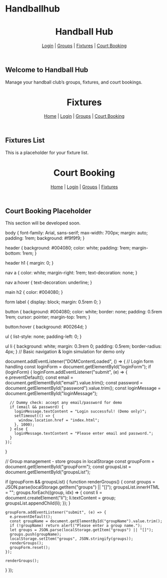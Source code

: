 # Handballhub
<!DOCTYPE html>
<html lang="en">
<head>
<meta charset="UTF-8" />
<meta name="viewport" content="width=device-width, initial-scale=1" />
<title>Handball Hub</title>
<link rel="stylesheet" href="styles.css" />
</head>
<body>
<header>
  <h1>Handball Hub</h1>
  <nav>
    <a href="login.html">Login</a> |
    <a href="groups.html">Groups</a> |
    <a href="fixtures.html">Fixtures</a> |
    <a href="booking.html">Court Booking</a>
  </nav>
</header>
<main>
  <h2>Welcome to Handball Hub</h2>
  <p>Manage your handball club’s groups, fixtures, and court bookings.</p>
</main>
</body>
</html>
<!DOCTYPE html>
<html lang="en">
<head>
<meta charset="UTF-8" />
<meta name="viewport" content="width=device-width, initial-scale=1" />
<title>Fixtures - Handball Hub</title>
<link rel="stylesheet" href="styles.css" />
</head>
<body>
<header>
  <h1>Fixtures</h1>
  <nav>
    <a href="index.html">Home</a> |
    <a href="login.html">Login</a> |
    <a href="groups.html">Groups</a> |
    <a href="booking.html">Court Booking</a>
  </nav>
</header>
<main>
  <h2>Fixtures List</h2>
  <p>This is a placeholder for your fixture list.</p>
</main>
</body>
</html>
<!DOCTYPE html>
<html lang="en">
<head>
<meta charset="UTF-8" />
<meta name="viewport" content="width=device-width, initial-scale=1" />
<title>Court Booking - Handball Hub</title>
<link rel="stylesheet" href="styles.css" />
</head>
<body>
<header>
  <h1>Court Booking</h1>
  <nav>
    <a href="index.html">Home</a> |
    <a href="login.html">Login</a> |
    <a href="groups.html">Groups</a> |
    <a href="fixtures.html">Fixtures</a>
  </nav>
</header>
<main>
  <h2>Court Booking Placeholder</h2>
  <p>This section will be developed soon.</p>
</main>
</body>
</html>
body {
  font-family: Arial, sans-serif;
  max-width: 700px;
  margin: auto;
  padding: 1rem;
  background: #f9f9f9;
}

header {
  background: #004080;
  color: white;
  padding: 1rem;
  margin-bottom: 1rem;
}

header h1 {
  margin: 0;
}

nav a {
  color: white;
  margin-right: 1rem;
  text-decoration: none;
}

nav a:hover {
  text-decoration: underline;
}

main h2 {
  color: #004080;
}

form label {
  display: block;
  margin: 0.5rem 0;
}

button {
  background: #004080;
  color: white;
  border: none;
  padding: 0.5rem 1rem;
  cursor: pointer;
  margin-top: 1rem;
}

button:hover {
  background: #00264d;
}

ul {
  list-style: none;
  padding-left: 0;
}

ul li {
  background: white;
  margin: 0.3rem 0;
  padding: 0.5rem;
  border-radius: 4px;
}
// Basic navigation & login simulation for demo only

document.addEventListener("DOMContentLoaded", () => {
  // Login form handling
  const loginForm = document.getElementById("loginForm");
  if (loginForm) {
    loginForm.addEventListener("submit", (e) => {
      e.preventDefault();
      const email = document.getElementById("email").value.trim();
      const password = document.getElementById("password").value.trim();
      const loginMessage = document.getElementById("loginMessage");

      // Dummy check: accept any email/password for demo
      if (email && password) {
        loginMessage.textContent = "Login successful! (Demo only)";
        setTimeout(() => {
          window.location.href = "index.html";
        }, 1000);
      } else {
        loginMessage.textContent = "Please enter email and password.";
      }
    });
  }

  // Group management - store groups in localStorage
  const groupForm = document.getElementById("groupForm");
  const groupsList = document.getElementById("groupsList");

  if (groupForm && groupsList) {
    function renderGroups() {
      const groups = JSON.parse(localStorage.getItem("groups") || "[]");
      groupsList.innerHTML = "";
      groups.forEach((group, idx) => {
        const li = document.createElement("li");
        li.textContent = group;
        groupsList.appendChild(li);
      });
    }

    groupForm.addEventListener("submit", (e) => {
      e.preventDefault();
      const groupName = document.getElementById("groupName").value.trim();
      if (!groupName) return alert("Please enter a group name.");
      let groups = JSON.parse(localStorage.getItem("groups") || "[]");
      groups.push(groupName);
      localStorage.setItem("groups", JSON.stringify(groups));
      renderGroups();
      groupForm.reset();
    });

    renderGroups();
  }
});
